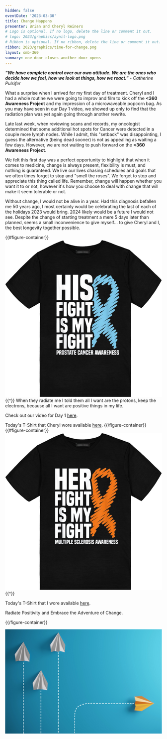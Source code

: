 ```yaml
---
hidden: false
eventDate: '2023-03-30'
title: Change Happens
presenter: Brian and Cheryl Reiners
# Logo is optional. If no logo, delete the line or comment it out.
# logo: 2023/graphics/aynil-logo.png
# Ribbon is optional. If no ribbon, delete the line or comment it out.
ribbon: 2023/graphics/time-for-change.png
layout: smb-360
summary: one door closes another door opens
---
```


***"We have complete control over our own attitude. We are the ones who decide how we feel, how we look at things, how we react."*** *- Catherine Pulsifer*

What a surprise when I arrived for my first day of treatment. Cheryl and I had a whole routine we were going to improv and film to kick off the **<span class="C(red)">&lt;3</span>60 Awareness Project** and my impression of a microwaveable popcorn bag.  As you may have seen in our Day 1 video, we showed up only to find that the radiation plan was yet again going through another rewrite.

Late last week, when reviewing scans and records, my oncologist determined that some additional hot spots for Cancer were detected in a couple more lymph nodes.  While I admit, this "setback" was disappointing, I guess the alternative (being dead sooner) is not as appealing as waiting a few days.  However, we are not waiting to push forward on the **<span class="C(red)">&lt;3</span>60 Awareness Project**.

We felt this first day was a perfect opportunity to highlight that when it comes to medicine, change is always present, flexibility is must, and nothing is guaranteed.  We live our lives chasing schedules and goals that we often times forget to stop and "smell the roses". We forget to stop and appreciate this thing called life.  Remember, change will happen whether you want it to or not, however it's how you choose to deal with change that will make it seem tolerable or not.

Without change, I would not be alive in a year.  Had this diagnosis befallen me 50 years ago, I most certainly would be celebrating the last of each of the holidays 2023 would bring. 2024 likely would be a future I would not see.  Despite the change of starting treatment a mere 5 days later than planned, seems a small inconvenience to give myself... to give Cheryl and I, the best longevity together possible.

{{#figure-container}}
<img src="graphics/day-01a-t.png" class="Maw(100%)">
{{^}}
When they radiate me I told them all I want are the protons, keep the electrons, because all I want are positive things in my life.

Check out our video for Day 1 <a href="https://www.facebook.com/brianscoutmasterbucky.reiners/videos/593701476121629">here</a>.

Today's T-Shirt that Cheryl wore available <a href="https://www.amazon.com/gp/product/B08FRFQ8ZV/ref=ppx_od_dt_b_asin_title_s01?ie=UTF8&customId=B07537PKB3&psc=1">here</a>.
{{/figure-container}}
{{#figure-container}}
<img src="graphics/day-01b-t.png" class="Maw(100%)">
{{^}}

Today's T-Shirt that I wore available <a href="https://www.amazon.com/gp/product/B08HJXHYS1/ref=ppx_od_dt_b_asin_title_s01?ie=UTF8&customId=B07537PKB3&psc=1">here</a>.

Radiate Positivity and Embrace the Adventure of Change.

{{/figure-container}}

<img src="graphics/change-pic-01.jpg" class="Maw(100%)">


